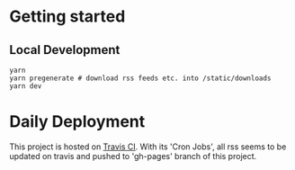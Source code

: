 # Getting started

## Local Development

```
yarn
yarn pregenerate # download rss feeds etc. into /static/downloads
yarn dev
```

# Daily Deployment

This project is hosted on [Travis CI](https://travis-ci.org/developersjp/podcast-freaks). With its 'Cron Jobs', all rss seems to be updated on travis and pushed to 'gh-pages' branch of this project.